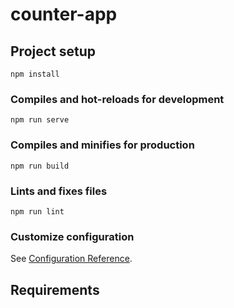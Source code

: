 # counter-app

## Project setup
```
npm install
```

### Compiles and hot-reloads for development
```
npm run serve
```

### Compiles and minifies for production
```
npm run build
```

### Lints and fixes files
```
npm run lint
```

### Customize configuration
See [Configuration Reference](https://cli.vuejs.org/config/).

## Requirements
<!-- [ ] Set up a counter compossible with Increament
[ ] Decreament
[ ] Reset value
[ ] Set value
[ ] Vuex state managent
[ ] Root route '/counter'
[ ] Wildcard route -->
